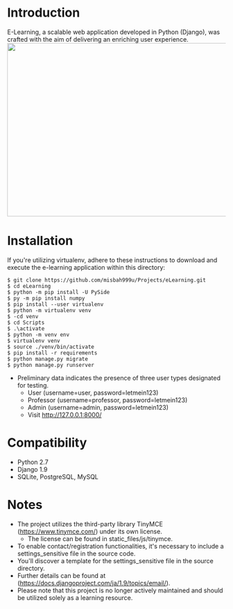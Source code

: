 ﻿# Introduction
E-Learning, a scalable web application developed in Python (Django), was crafted with the aim of delivering an enriching user experience.
<img src="https://github.com/misbah999u/Projects/eLearning/blob/master/users/static_in_users/static_files/img/home-sample.png" width="720" height="400">
# Installation
If you're utilizing virtualenv, adhere to these instructions to download and execute the e-learning application within this directory:

    $ git clone https://github.com/misbah999u/Projects/eLearning.git
    $ cd eLearning
    $ python -m pip install -U PySide
    $ py -m pip install numpy 
    $ pip install --user virtualenv
    $ python -m virtualenv venv
    $ -cd venv
    $ cd Scripts
    $ .\activate
    $ python -m venv env
    $ virtualenv venv
    $ source ./venv/bin/activate
    $ pip install -r requirements
    $ python manage.py migrate
    $ python manage.py runserver
* Preliminary data indicates the presence of three user types designated for testing.
    * User (username=user, password=letmein123)
    * Professor (username=professor, password=letmein123)
    * Admin (username=admin, password=letmein123)
    * Visit http://127.0.0.1:8000/

# Compatibility
* Python 2.7
* Django 1.9
* SQLite, PostgreSQL, MySQL

# Notes
* The project utilizes the third-party library TinyMCE (https://www.tinymce.com/) under its own license.
  * The license can be found in static_files/js/tinymce.
* To enable contact/registration functionalities, it's necessary to include a settings_sensitive file in the source code.
* You'll discover a template for the settings_sensitive file in the source directory.
* Further details can be found at (https://docs.djangoproject.com/ja/1.9/topics/email/).
* Please note that this project is no longer actively maintained and should be utilized solely as a learning resource.
